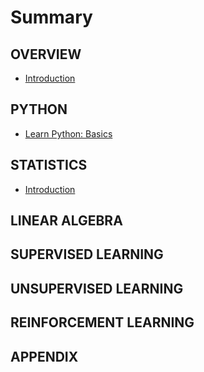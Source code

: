 # Summary

## OVERVIEW

* [Introduction](README.md)

## PYTHON

* [Learn Python: Basics](python/learn-python.md)

## STATISTICS

* [Introduction](statistics/introduction.md)

## LINEAR ALGEBRA

## SUPERVISED LEARNING

## UNSUPERVISED LEARNING

## REINFORCEMENT LEARNING

## APPENDIX

